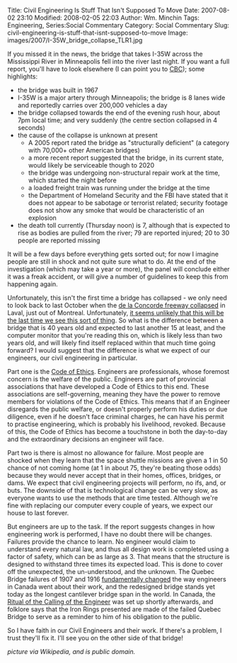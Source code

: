 Title: Civil Engineering Is Stuff That Isn't Supposed To Move
Date: 2007-08-02 23:10
Modified: 2008-02-05 22:03
Author: Wm. Minchin
Tags: Engineering, Series:Social Commentary
Category: Social Commentary
Slug: civil-engineering-is-stuff-that-isnt-supposed-to-move
Image: images/2007/I-35W_bridge_collapse_TLR1.jpg

If you missed it in the news, the bridge that takes I-35W across the
Mississippi River in Minneapolis fell into the river last night. If you
want a full report, you'll have to look elsewhere (I can point you to
[CBC](http://www.cbc.ca/world/story/2007/08/02/bridge-collapse.html "CBC"));
some highlights:

-   the bridge was built in 1967
-   I-35W is a major artery through Minneapolis; the bridge is 8 lanes
    wide and reportedly carries over 200,000 vehicles a day
-   the bridge collapsed towards the end of the evening rush hour, about
    7pm local time; and very suddenly (the centre section collapsed in 4
    seconds)
-   the cause of the collapse is unknown at present
    -   A 2005 report rated the bridge as "structurally deficient" (a
        category with 70,000+ other American bridges)
    -   a more recent report suggested that the bridge, in its current
        state, would likely be serviceable though to 2020
    -   the bridge was undergoing non-structural repair work at the
        time, which started the night before
    -   a loaded freight train was running under the bridge at the time
    -   the Department of Homeland Security and the FBI have stated that
        it does not appear to be sabotage or terrorist related; security
        footage does not show any smoke that would be characteristic of
        an explosion
-   the death toll currently (Thursday noon) is 7, although that is
    expected to rise as bodies are pulled from the river; 79 are
    reported injured; 20 to 30 people are reported missing

It will be a few days before everything gets sorted out; for now I
imagine people are still in shock and not quite sure what to do. At the
end of the investigation (which may take a year or more), the panel will
conclude either it was a freak accident, or will give a number of
guidelines to keep this from happening again.

Unfortunately, this isn't the first time a bridge has collapsed - we
only need to look back to last October when the [de la Concorde freeway
collapsed](http://www.canada.com/topics/news/story.html?id=ee2d0ff1-b2c3-40a6-bc8c-d6a5e8da2c55 "de la Concorde freeway collapsed")
in Laval, just out of Montreal. Unfortunately, [it seems unlikely that
this will be the last time we see this sort of
thing](http://news.com.com/Aging+infrastructure+at+heart+of+Minnesota+disaster/2100-1008_3-6200459.html?tag=nefd.lede "Aging infrastructure at heart of Minnesota disaster | CNET News").
So what is the difference between a bridge that is 40 years old and
expected to last another 15 at least, and the computer monitor that
you're reading this on, which is likely less than two years old, and
will likely find itself replaced within that much time going forward? I
would suggest that the difference is what we expect of our engineers,
our civil engineering in particular.

Part one is the [Code of
Ethics](http://www.apegga.com/About/ACT/code.htm "Association of Professional Engineers, Geologists and Geophysicists of Alberta (APEGGA)'s Code of Ethics").
Engineers are professionals, whose foremost concern is the welfare of
the public. Engineers are part of provincial associations that have
developed a Code of Ethics to this end. These associations are
self-governing, meaning they have the power to remove members for
violations of the Code of Ethics. This means that if an Engineer
disregards the public welfare, or doesn't properly perform his duties or
due diligence, even if he doesn't face criminal charges, he can have his
permit to practise engineering, which is probably his livelihood,
revoked. Because of this, the Code of Ethics has become a touchstone in
both the day-to-day and the extraordinary decisions an engineer will
face.

Part two is there is almost no allowance for failure. Most people are
shocked when they learn that the space shuttle missions are given a 1 in
50 chance of not coming home (at 1 in about 75, they're beating those
odds) because they would never accept that in their homes, offices,
bridges, or dams. We expect that civil engineering projects will
perform, no ifs, and, or buts. The downside of that is technological
change can be very slow, as everyone wants to use the methods that are
time tested. Although we're fine with replacing our computer every
couple of years, we expect our house to last forever.

But engineers are up to the task. If the report suggests changes in how
engineering work is performed, I have no doubt there will be changes.
Failures provide the chance to learn. No engineer would claim to
understand every natural law, and thus all design work is completed
using a factor of safety, which can be as large as 3. That means that
the structure is designed to withstand three times its expected load.
This is done to cover off the unexpected, the un-understood, and the
unknown. The Quebec Bridge failures of 1907 and 1916 [fundamentally
changed](http://en.wikipedia.org/wiki/Quebec_Bridge#Aftermath)
the way engineers in Canada went about their work, and the redesigned
bridge stands yet today as the longest cantilever bridge span in the
world. In Canada, the [Ritual of the Calling of the
Engineer](http://en.wikipedia.org/wiki/The_Ritual_of_the_Calling_of_an_Engineer)
was set up shortly afterwards, and folklore says that the Iron Rings
presented are made of the failed Quebec Bridge to serve as a reminder to
him of his obligation to the public.

So I have faith in our Civil Engineers and their work. If there's a
problem, I trust they'll fix it. I'll see you on the other side of that
bridge!

*picture via Wikipedia, and is public domain.*
